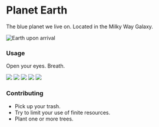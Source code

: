 # Planet Earth
The blue planet we live on. Located in the Milky Way Galaxy.

![Earth upon arrival](https://files-avgfmhseif.now.sh/nasa-53884-unsplash.jpg)

### Usage
Open your eyes. Breath.

![](https://files-avgfmhseif.now.sh/niilo-isotalo-379496-unsplash.jpg)
![](https://files-avgfmhseif.now.sh/jakob-owens-772283-unsplash.jpg)
![](https://files-avgfmhseif.now.sh/qingbao-meng-330658-unsplash.jpg)
![](https://files-avgfmhseif.now.sh/mark-koch-526791-unsplash.jpg)
![](https://files-avgfmhseif.now.sh/roi-dimor-428773-unsplash.jpg)


### Contributing
* Pick up your trash.
* Try to limit your use of finite resources.
* Plant one or more trees.

